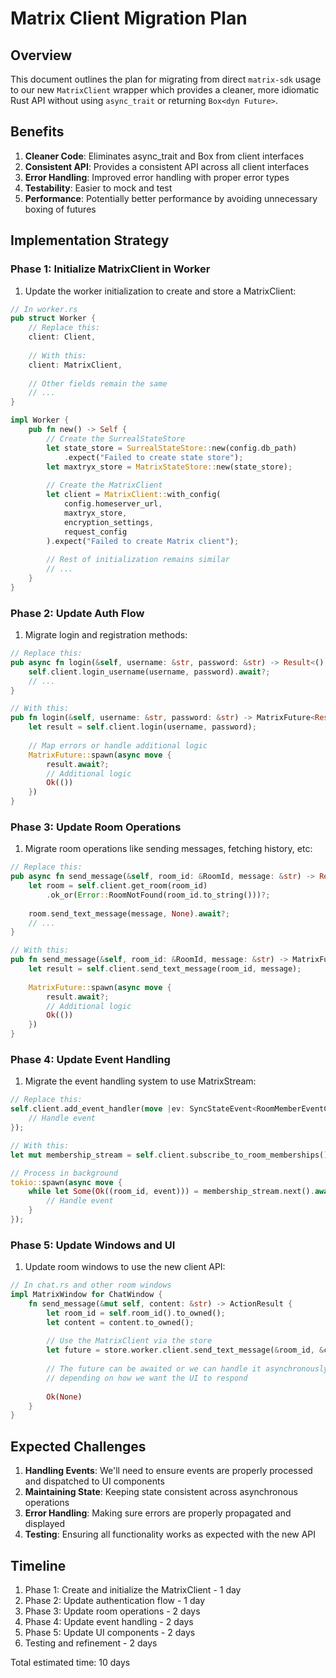 # Matrix Client Migration Plan

## Overview

This document outlines the plan for migrating from direct `matrix-sdk` usage to our new `MatrixClient` wrapper which provides a cleaner, more idiomatic Rust API without using `async_trait` or returning `Box<dyn Future>`.

## Benefits

1. **Cleaner Code**: Eliminates async_trait and Box<dyn Future> from client interfaces
2. **Consistent API**: Provides a consistent API across all client interfaces
3. **Error Handling**: Improved error handling with proper error types
4. **Testability**: Easier to mock and test
5. **Performance**: Potentially better performance by avoiding unnecessary boxing of futures

## Implementation Strategy

### Phase 1: Initialize MatrixClient in Worker

1. Update the worker initialization to create and store a MatrixClient:

```rust
// In worker.rs
pub struct Worker {
    // Replace this:
    client: Client,
    
    // With this:
    client: MatrixClient,
    
    // Other fields remain the same
    // ...
}

impl Worker {
    pub fn new() -> Self {
        // Create the SurrealStateStore
        let state_store = SurrealStateStore::new(config.db_path)
            .expect("Failed to create state store");
        let maxtryx_store = MatrixStateStore::new(state_store);
        
        // Create the MatrixClient
        let client = MatrixClient::with_config(
            config.homeserver_url, 
            maxtryx_store,
            encryption_settings,
            request_config
        ).expect("Failed to create Matrix client");
        
        // Rest of initialization remains similar
        // ...
    }
}
```

### Phase 2: Update Auth Flow

1. Migrate login and registration methods:

```rust
// Replace this:
pub async fn login(&self, username: &str, password: &str) -> Result<(), Error> {
    self.client.login_username(username, password).await?;
    // ...
}

// With this:
pub fn login(&self, username: &str, password: &str) -> MatrixFuture<Result<(), Error>> {
    let result = self.client.login(username, password);
    
    // Map errors or handle additional logic
    MatrixFuture::spawn(async move {
        result.await?;
        // Additional logic
        Ok(())
    })
}
```

### Phase 3: Update Room Operations

1. Migrate room operations like sending messages, fetching history, etc:

```rust
// Replace this:
pub async fn send_message(&self, room_id: &RoomId, message: &str) -> Result<(), Error> {
    let room = self.client.get_room(room_id)
        .ok_or(Error::RoomNotFound(room_id.to_string()))?;
    
    room.send_text_message(message, None).await?;
    // ...
}

// With this:
pub fn send_message(&self, room_id: &RoomId, message: &str) -> MatrixFuture<Result<(), Error>> {
    let result = self.client.send_text_message(room_id, message);
    
    MatrixFuture::spawn(async move {
        result.await?;
        // Additional logic
        Ok(())
    })
}
```

### Phase 4: Update Event Handling

1. Migrate the event handling system to use MatrixStream:

```rust
// Replace this:
self.client.add_event_handler(move |ev: SyncStateEvent<RoomMemberEventContent>, room: Room| {
    // Handle event
});

// With this:
let mut membership_stream = self.client.subscribe_to_room_memberships();

// Process in background
tokio::spawn(async move {
    while let Some(Ok((room_id, event))) = membership_stream.next().await {
        // Handle event
    }
});
```

### Phase 5: Update Windows and UI

1. Update room windows to use the new client API:

```rust
// In chat.rs and other room windows
impl MatrixWindow for ChatWindow {
    fn send_message(&mut self, content: &str) -> ActionResult {
        let room_id = self.room_id().to_owned();
        let content = content.to_owned();
        
        // Use the MatrixClient via the store
        let future = store.worker.client.send_text_message(&room_id, &content);
        
        // The future can be awaited or we can handle it asynchronously
        // depending on how we want the UI to respond
        
        Ok(None)
    }
}
```

## Expected Challenges

1. **Handling Events**: We'll need to ensure events are properly processed and dispatched to UI components
2. **Maintaining State**: Keeping state consistent across asynchronous operations
3. **Error Handling**: Making sure errors are properly propagated and displayed
4. **Testing**: Ensuring all functionality works as expected with the new API

## Timeline

1. Phase 1: Create and initialize the MatrixClient - 1 day
2. Phase 2: Update authentication flow - 1 day
3. Phase 3: Update room operations - 2 days
4. Phase 4: Update event handling - 2 days
5. Phase 5: Update UI components - 2 days
6. Testing and refinement - 2 days

Total estimated time: 10 days

